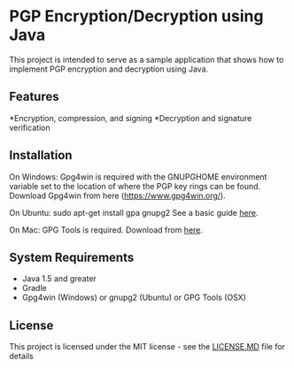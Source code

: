 # PGP Encryption/Decryption using Java

This project is intended to serve as a sample application that shows how to implement PGP encryption and decryption using Java.

## Features
*Encryption, compression, and signing
*Decryption and signature verification

## Installation
On Windows: Gpg4win is required with the GNUPGHOME environment variable set to the location of where the PGP key rings can be found. Download Gpg4win from here (https://www.gpg4win.org/).

On Ubuntu: sudo apt-get install gpa gnupg2
See a basic guide [here](https://www.deepdotweb.com/2015/02/17/basic-guide-pgp-linux).

On Mac: GPG Tools is required. Download from [here](https://gpgptools.org).

## System Requirements

* Java 1.5 and greater
* Gradle
* Gpg4win (Windows) or gnupg2 (Ubuntu) or GPG Tools (OSX)

## License

This project is licensed under the MIT license - see the [LICENSE.MD](./LICENSE) file for details
